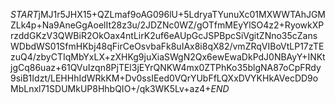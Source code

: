 $START$jMJ1r5JHX15+QZLmaf9oAG096lU+5LdryaTYunuXc01MXWWTAhJGMZLk4p+Na9AneGgAoelIt28z3u/2JDZNc0WZ/gOTfmMEyYlSO4z2+RyowkXPrzddGKzV3QWBiR2OkOax4ntLirK2uf6eAUpGcJSPBpcSiVgitZNno35cZansWDbdWS01SfmHKbj48qFirCeOsvbaFk8uIAx8i8qX82/vmZRqVIBoVtLP17zTEzuQ4/zbyCTIqMbYxLX+zXHKg9juXiaSWgN2Qx6ewEwaDkPdJ0NBAyY+INKtjgCq86uaz+61QVuIzqn8PjTEl3jEYrQNKW4mx0ZTPhKo35blgNA87oCpFRdy9siB1Idzt/LEHHhIdWRkKM+Dv0ssIEed0VQrYUbFfLQXxDVYKHkAVecDD9oMbLnxl71SDUMkUP8HhbQIO+/qk3WK5Lv+az4+$END$